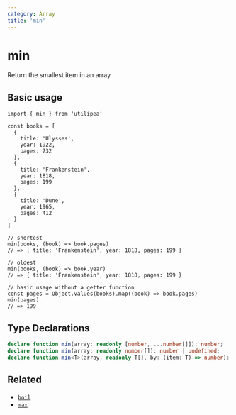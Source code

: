 ```yaml
---
category: Array
title: 'min'
---
```


# min

Return the smallest item in an array

## Basic usage

```ts{22,26,31}
import { min } from 'utilipea'

const books = [
  {
    title: 'Ulysses',
    year: 1922,
    pages: 732
  },
  {
    title: 'Frankenstein',
    year: 1818,
    pages: 199
  },
  {
    title: 'Dune',
    year: 1965,
    pages: 412
  }
]

// shortest
min(books, (book) => book.pages)
// => { title: 'Frankenstein', year: 1818, pages: 199 }

// oldest
min(books, (book) => book.year)
// => { title: 'Frankenstein', year: 1818, pages: 199 }

// basic usage without a getter function
const pages = Object.values(books).map((book) => book.pages)
min(pages)
// => 199
```

## Type Declarations

```ts
declare function min(array: readonly [number, ...number[]]): number;
declare function min(array: readonly number[]): number | undefined;
declare function min<T>(array: readonly T[], by: (item: T) => number): T | undefined;
```

## Related

* [`boil`](/array/boil)
* [`max`](/array/max)
